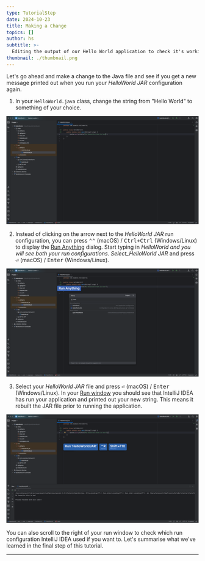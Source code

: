 ```yaml
---
type: TutorialStep
date: 2024-10-23
title: Making a Change
topics: []
author: hs
subtitle: >-
  Editing the output of our Hello World application to check it's working as we expect.
thumbnail: ./thumbnail.png
---
```


Let's go ahead and make a change to the Java file and see if you get a new message printed out when you run your _HelloWorld JAR_ configuration again.

1. In your `HelloWorld.java` class, change the string from "Hello World" to something of your choice.

![Changed Hello World string](changed-hello-world.png)

2. Instead of clicking on the arrow next to the _HelloWorld JAR_ run configuration, you can press <kbd>⌃⌃</kbd> (macOS) / <kbd>Ctrl+Ctrl</kbd> (Windows/Linux) to display the [Run Anything](https://www.jetbrains.com/help/idea/running-anything.html) dialog. Start typing in _HelloWorld and you will see both your run configurations. Select_HelloWorld JAR_ and press <kbd>⏎</kbd> (macOS) / <kbd>Enter</kbd> (Windows/Linux).

![Run anything dialog box with Hello World](run-anything.png)

3. Select your _HelloWorld JAR_ file and press <kbd>⏎</kbd> (macOS) / <kbd>Enter</kbd> (Windows/Linux). In your [Run window](https://www.jetbrains.com/help/idea/run-tool-window.html) you should see that IntelliJ IDEA has run your application and printed out your new string. This means it rebuilt the JAR file prior to running the application.

![Run window showing new output](new-output-string.png)

You can also scroll to the right of your run window to check which run configuration IntelliJ IDEA used if you want to. Let's summarise what we've learned in the final step of this tutorial.

---
